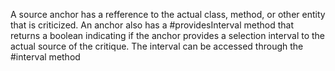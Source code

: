 A source anchor has a refference to the actual class, method, or other entity that is criticized. An anchor also has a #providesInterval method that returns a boolean indicating if the anchor provides a selection interval to the actual source of the critique. The interval can be accessed through the #interval method